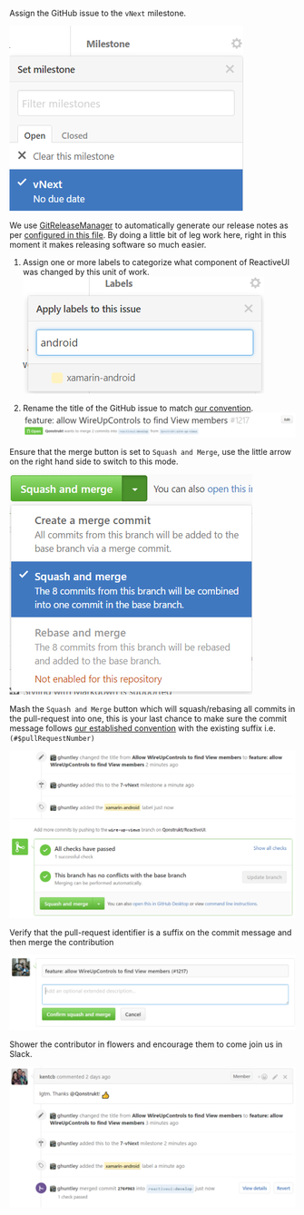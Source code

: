 Assign the GitHub issue to the `vNext` milestone.

![](images/assign-to-a-milestone.png)

We use [GitReleaseManager](https://gitreleasemanager.readthedocs.io/develop/) to automatically generate our release notes as per [configured in this file](https://github.com/reactiveui/ReactiveUI/blob/develop/GitReleaseManager.yaml). By doing a little bit of leg work here, right in this moment it makes releasing software so much easier.

1. Assign one or more labels to categorize what component of ReactiveUI was changed by this unit of work. ![](images/apply-one-or-more-labels.png)

2. Rename the title of the GitHub issue to match [our convention](/input/contribute/software-style-guide/commit-message-convention.md). ![](images/rename-the-title.png)

Ensure that the merge button is set to `Squash and Merge`, use the little arrow on the right hand side to switch to this mode.

![](images/squash-and-merge-commit.png)

Mash the `Squash and Merge` button which will squash/rebasing all commits in the pull-request into one, this is your last chance to make sure the commit message follows [our established convention](/input/contribute/software-style-guide/commit-message-convention.md) with the existing suffix i.e. `(#$pullRequestNumber)`

![](images/ready-for-squash-and-merge.png)

Verify that the pull-request identifier is a suffix on the commit message and then merge the contribution

![](images/squash-and-reword-the-commits.png)

Shower the contributor in flowers and encourage them to come join us in Slack.

![](images/contribution-merged.png)

